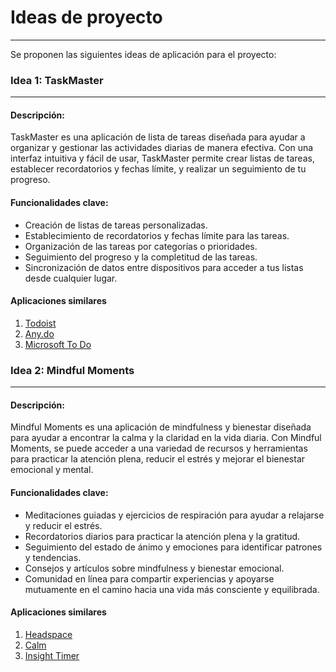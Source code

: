 # Ideas de proyecto
---
Se proponen las siguientes ideas de aplicación para el proyecto:

### Idea 1: TaskMaster
---

#### Descripción:
TaskMaster es una aplicación de lista de tareas diseñada para ayudar a organizar y gestionar las actividades diarias de manera efectiva. Con una interfaz intuitiva y fácil de usar, TaskMaster permite crear listas de tareas, establecer recordatorios y fechas límite, y realizar un seguimiento de tu progreso.
#### Funcionalidades clave: 
- Creación de listas de tareas personalizadas.
- Establecimiento de recordatorios y fechas límite para las tareas.
- Organización de las tareas por categorías o prioridades.
- Seguimiento del progreso y la completitud de las tareas.
- Sincronización de datos entre dispositivos para acceder a tus listas desde cualquier lugar.
  
#### Aplicaciones similares
1. [Todoist](https://play.google.com/store/apps/details?id=com.todoist&hl=es_CO&gl=US&pli=1)
2. [Any.do](https://play.google.com/store/apps/details?id=com.anydo&hl=es_CO&gl=US)
3. [Microsoft To Do](https://play.google.com/store/apps/details?id=com.microsoft.todos&hl=es_419&gl=US)

### Idea 2: Mindful Moments
---

#### Descripción:
Mindful Moments es una aplicación de mindfulness y bienestar diseñada para ayudar a encontrar la calma y la claridad en la vida diaria. Con Mindful Moments, se puede acceder a una variedad de recursos y herramientas para practicar la atención plena, reducir el estrés y mejorar el bienestar emocional y mental.
#### Funcionalidades clave: 
- Meditaciones guiadas y ejercicios de respiración para ayudar a relajarse y reducir el estrés.
- Recordatorios diarios para practicar la atención plena y la gratitud.
- Seguimiento del estado de ánimo y emociones para identificar patrones y tendencias.
- Consejos y artículos sobre mindfulness y bienestar emocional.
- Comunidad en línea para compartir experiencias y apoyarse mutuamente en el camino hacia una vida más consciente y equilibrada.
  
#### Aplicaciones similares
1. [Headspace](https://play.google.com/store/apps/details?id=com.getsomeheadspace.android&hl=es&gl=US)
2. [Calm](https://play.google.com/store/apps/details?id=com.calm.android&hl=es_CO&gl=US)
3. [Insight Timer](https://play.google.com/store/apps/details?id=com.spotlightsix.zentimerlite2&hl=es&gl=US)
